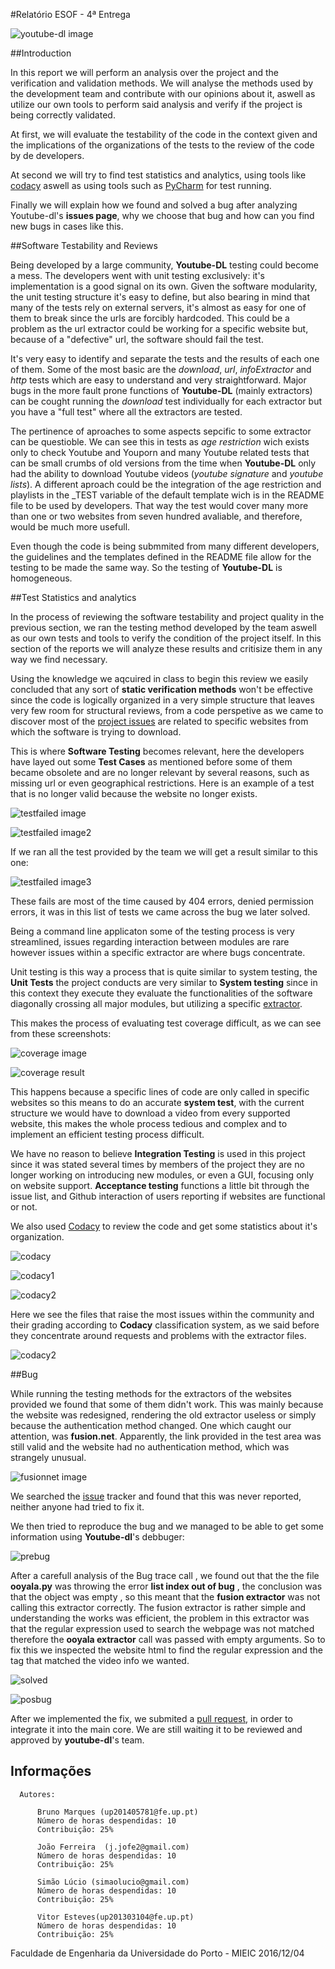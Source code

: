 #Relatório ESOF - 4ª Entrega

![youtube-dl image](https://github.com/atomicscale/youtube-dl/blob/master/ESOF-Docs/images1/youtube-dl.jpg)

##Introduction

  In this report we will perform an analysis over the project and the verification and validation methods. We will analyse the methods used by the development team and contribute with our opinions about it, aswell as utilize our own tools to perform said analysis and verify if the project is being correctly validated.
  
  At first, we will evaluate the testability of the code in the context given and the implications of the organizations of the tests to the review of the code by de developers.
  
  At second we will try to find test statistics and analytics, using tools like [codacy](https://www.codacy.com/) aswell as using tools such as [PyCharm](https://www.jetbrains.com/pycharm/) for test running. 
  
  Finally we will explain how we found and solved a bug after analyzing Youtube-dl's **issues page**, why we choose that bug and how can you find new bugs in cases like this.

##Software Testability and Reviews

Being developed by a large community, **Youtube-DL** testing could become a mess. The developers went with unit testing exclusively: it's implementation is a good signal on its own. Given the software modularity, the unit testing structure it's easy to define, but also bearing in mind that many of the tests rely on external servers, it's almost as easy for one of them to break since the urls are forcibly hardcoded. This could be a problem as the url extractor could be working for a specific website but, because of a "defective" url, the software should fail the test.

It's very easy to identify and separate the tests and the results of each one of them. Some of the most basic are the _download_, _url_, _infoExtractor_ and _http_ tests which are easy to understand and very straightforward. Major bugs in the more fault prone functions of **Youtube-DL** (mainly extractors) can be cought running the _download_ test individually for each extractor but you have a "full test" where all the extractors are tested.

The pertinence of aproaches to some aspects sepcific to some extractor can be questioble. We can see this in tests as _age restriction_ wich exists only to check Youtube and Youporn and many Youtube related tests that can be small crumbs of old versions from the time when **Youtube-DL** only had the ability to download Youtube videos (_youtube signature_ and _youtube lists_). A different aproach could be the integration of the age restriction and playlists in the \_TEST variable of the default template wich is in the README file to be used by developers. That way the test would cover many more than one or two websites from seven hundred avaliable, and therefore, would be much more usefull.

Even though the code is being submmited from many different developers, the guidelines and the templates defined in the README file allow for the testing to be made the same way. So the testing of **Youtube-DL** is homogeneous.
  
##Test Statistics and analytics

 In the process of reviewing the software testability and project quality in the previous section, we ran the testing method developed by the team aswell as our own tests and tools to verify the condition of the project itself. In this section of the reports we will analyze these results and critisize them in any way we find necessary.
  
  Using the knowledge we aqcuired in class to begin this review we easily concluded that any sort of **static verification methods** won't be effective since the code is logically organized in a very simple structure that leaves very few room for structural reviews, from a code perspetive as we came to discover most of the [project issues](https://github.com/rg3/youtube-dl/issues) are related to specific websites from which the software is trying to download.
  
  This is where **Software Testing** becomes relevant, here the developers have layed out some **Test Cases** as mentioned before
some of them became obsolete and are no longer relevant by several reasons, such as missing url or even geographical restrictions. Here is an example of a test that is no longer valid because the website no longer exists.

![testfailed image](https://github.com/atomicscale/youtube-dl/blob/master/ESOF-Docs/images4/file1.png)

![testfailed image2](https://github.com/atomicscale/youtube-dl/blob/master/ESOF-Docs/images4/file2.png)

If we ran all the test provided by the team we will get a result similar to this one:

![testfailed image3](https://github.com/atomicscale/youtube-dl/blob/master/ESOF-Docs/images4/testfailed.jpg)

These fails are most of the time caused by 404 errors, denied permission errors, it was in this list of tests we came across the bug we later solved.

Being a command line applicaton some of the testing process is very streamlined, issues regarding interaction between modules are rare however issues within a specific extractor are where bugs concentrate.

Unit testing is this way a process that is quite similar to system testing, the **Unit Tests** the project conducts are very similar to **System testing** since in this context  they execute they evaluate the functionalities of the software diagonally crossing all major modules, but utilizing a specific [extractor](https://github.com/atomicscale/youtube-dl/tree/master/youtube_dl/extractor).

This makes the process of evaluating test coverage difficult, as we can see from these screenshots:
	
![coverage image](https://github.com/atomicscale/youtube-dl/blob/master/ESOF-Docs/images4/pre-coverage.png)

![coverage result](https://github.com/atomicscale/youtube-dl/blob/master/ESOF-Docs/images4/pos-final-coverage.png)

This happens because a specific lines of code are only called in specific websites so this means to do an accurate **system test**, with the current structure we would have to download a video from every supported website, this makes the whole process tedious and complex and to implement an efficient testing process difficult.

We have no reason to believe **Integration Testing** is used in this project since it was stated several times by members of the project they are no longer working on introducing new modules, or even a GUI, focusing only on website support.
**Acceptance testing** functions a little bit through the issue list, and Github interaction of users reporting if websites are functional or not.

We also used [Codacy](https://www.codacy.com/) to review the code and get some statistics about it's organization.

 ![codacy](https://github.com/atomicscale/youtube-dl/blob/master/ESOF-Docs/images4/codicy.png)
 
 ![codacy1](https://github.com/atomicscale/youtube-dl/blob/master/ESOF-Docs/images4/project_quality.png)
 
 ![codacy2](https://github.com/atomicscale/youtube-dl/blob/master/ESOF-Docs/images4/severity.png)
  
 Here we see the files that raise the most issues within the community and their grading according to **Codacy** classification system, as we said before they concentrate around requests and problems with the extractor files.
 
 ![codacy2](https://github.com/atomicscale/youtube-dl/blob/master/ESOF-Docs/images4/issueslist.jpg)
    
##Bug
  
  While running the testing methods for the extractors of the websites provided we found that some of them didn't work. This was mainly because the website was redesigned, rendering the old extractor useless or simply because the authentication method changed. One which caught our attention, was **fusion.net**. Apparently, the link provided in the test area was still valid and the website had no authentication method, which was strangely unusual.
  
  ![fusionnet image](https://github.com/atomicscale/youtube-dl/blob/master/ESOF-Docs/images4/Fusion-website.png)
  
  We searched the [issue](https://github.com/rg3/youtube-dl/issues?utf8=%E2%9C%93&q=fusion) tracker and found that this was never reported, neither anyone had tried to fix it.
  
  We then tried to reproduce the bug and we managed to be able to get some information using **Youtube-dl**'s debbuger:
  
  ![prebug](https://github.com/atomicscale/youtube-dl/blob/master/ESOF-Docs/images4/pre-bug.png)
 
 After a carefull analysis of the Bug trace call , we found out that the the file **ooyala.py** was throwing the error  **list index out of bug** , the conclusion was that the object was empty , so this meant that the **fusion extractor** was not calling this extractor correctly.
 The fusion extractor is rather simple and understanding the works was efficient, the problem in this extractor was that the regular expression used to search the webpage was not matched therefore the **ooyala extractor** call was passed with empty arguments.
 So to fix this we inspected the website html to find the regular expression and the tag that matched the video info we wanted.
  
  ![solved](https://github.com/atomicscale/youtube-dl/blob/master/ESOF-Docs/images4/pos-fix.png)
  
  ![posbug](https://github.com/atomicscale/youtube-dl/blob/master/ESOF-Docs/images4/after-bug-fix.png)
  
  After we implemented the fix, we submited a [pull request](https://github.com/rg3/youtube-dl/pull/11364), in order to integrate it into the main core. We are still waiting it to be reviewed and approved by **youtube-dl**'s team.

## Informações
    
    
      Autores:
      
          Bruno Marques (up201405781@fe.up.pt)
          Número de horas despendidas: 10
          Contribuição: 25%
          
          João Ferreira  (j.jofe2@gmail.com)
          Número de horas despendidas: 10
          Contribuição: 25%
          
          Simão Lúcio (simaolucio@gmail.com)
          Número de horas despendidas: 10
          Contribuição: 25%
          
          Vitor Esteves(up201303104@fe.up.pt)
          Número de horas despendidas: 10
          Contribuição: 25%
          
          
Faculdade de Engenharia da Universidade do Porto - MIEIC
2016/12/04
